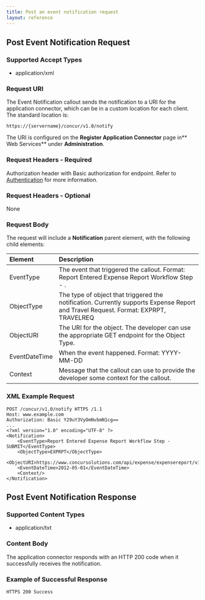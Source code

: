 ```yaml
---
title: Post an event notification request
layout: reference
---
```


##  Post Event Notification Request

### Supported Accept Types 
* application/xml

### Request URI
The Event Notification callout sends the notification to a URI for the application connector, which can be in a custom location for each client. The standard location is:

    https://{servername}/concur/v1.0/notify

The URI is configured on the **Register Application Connector** page in** Web Services** under **Administration**.


### Request Headers - Required
Authorization header with Basic authorization for endpoint. Refer to [Authentication][2] for more information. 

### Request Headers - Optional
None

### Request Body
The request will include a **Notification** parent element, with the following child elements:

|Element |Description |
|:------------|:-------------------------------------|
| EventType | The event that triggered the callout. Format: Report Entered Expense Report Workflow Step - <workflow step name>. |
| ObjectType | The type of object that triggered the notification. Currently supports Expense Report and Travel Request. Format: EXPRPT, TRAVELREQ |
| ObjectURI | The URI for the object. The developer can use the appropriate GET endpoint for the Object Type. |
| EventDateTime | When the event happened. Format: YYYY-MM-DD |
| Context | Message that the callout can use to provide the developer some context for the callout. |

###  XML Example Request

    POST /concur/v1.0/notify HTTPS /1.1
    Host: www.example.com
    Authorization: Basic Y29uY3VyOmNvbmN1cg==
    ...
    <?xml version="1.0" encoding="UTF-8" ?>
    <Notification>
        <EventType>Report Entered Expense Report Workflow Step - SUBMIT</EventType>
        <ObjectType>EXPRPT</ObjectType>
        <ObjectURI>https://www.concursolutions.com/api/expense/expensereport/v1.1/reportfulldetails/3%Rek29$wsIY12Di3LS9$gjei%KL23</ObjectURI>
        <EventDateTime>2012-05-01</EventDateTime>
        <Context/>
    </Notification>

##  Post Event Notification Response

### Supported Content Types
* application/txt

### Content Body
The application connector responds with an HTTP 200 code when it successfully receives the notification.

###  Example of Successful Response

    HTTPS 200 Success



[2]: /api-reference/callouts/event-notification.html
